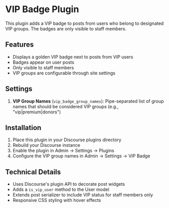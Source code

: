 # VIP Badge Plugin

This plugin adds a VIP badge to posts from users who belong to designated VIP groups. The badges are only visible to staff members.

## Features

- Displays a golden VIP badge next to posts from VIP users
- Badges appear on user posts
- Only visible to staff members
- VIP groups are configurable through site settings

## Settings

1. **VIP Group Names** (`vip_badge_group_names`): Pipe-separated list of group names that should be considered VIP groups (e.g., "vip|premium|donors")

## Installation

1. Place this plugin in your Discourse plugins directory
2. Rebuild your Discourse instance
3. Enable the plugin in Admin → Settings → Plugins
4. Configure the VIP group names in Admin → Settings → VIP Badge

## Technical Details

- Uses Discourse's plugin API to decorate post widgets
- Adds a `is_vip_user` method to the User model
- Extends post serializer to include VIP status for staff members only
- Responsive CSS styling with hover effects
